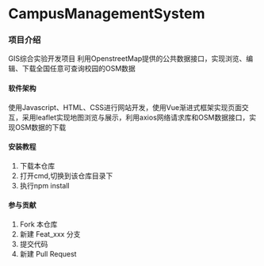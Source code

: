 # CampusManagementSystem

### 项目介绍
GIS综合实验开发项目
利用OpenstreetMap提供的公共数据接口，实现浏览、编辑、下载全国任意可查询校园的OSM数据

#### 软件架构
使用Javascript、HTML、CSS进行网站开发，使用Vue渐进式框架实现页面交互，采用leaflet实现地图浏览与展示，利用axios网络请求库和OSM数据接口，实现OSM数据的下载


#### 安装教程

1.  下载本仓库
2.  打开cmd,切换到该仓库目录下
3.  执行npm install

#### 参与贡献

1.  Fork 本仓库
2.  新建 Feat_xxx 分支
3.  提交代码
4.  新建 Pull Request
